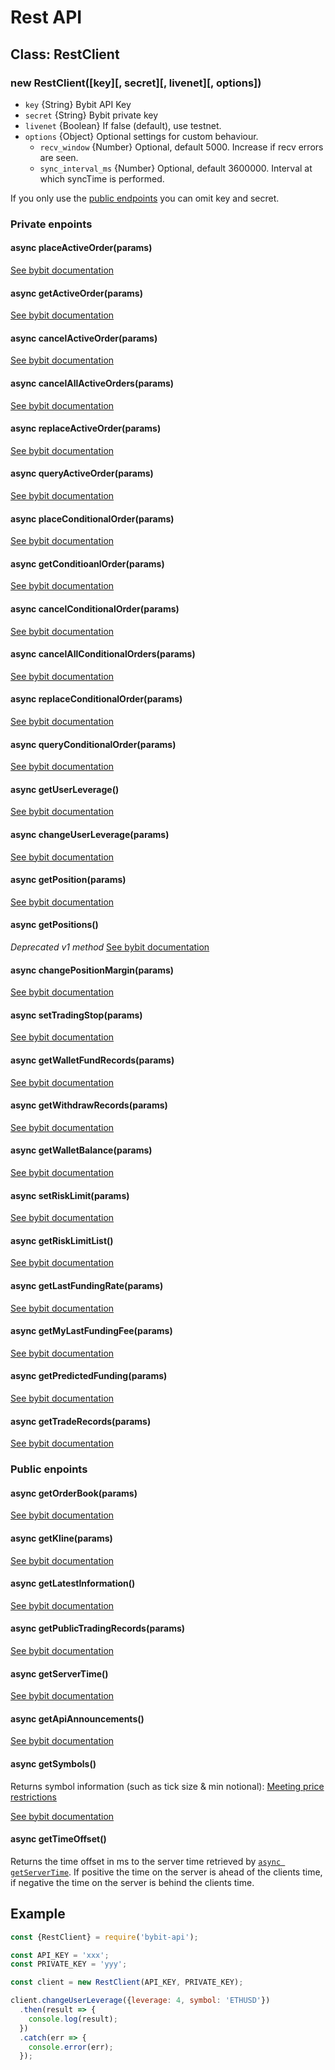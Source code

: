 # Rest API


## Class: RestClient
### new RestClient([key][, secret][, livenet][, options])
- `key` {String} Bybit API Key
- `secret` {String} Bybit private key
- `livenet` {Boolean} If false (default), use testnet.
- `options` {Object} Optional settings for custom behaviour.
  - `recv_window` {Number} Optional, default 5000. Increase if recv errors are seen.
  - `sync_interval_ms` {Number} Optional, default 3600000. Interval at which syncTime is performed.

If you only use the [public endpoints](#public-endpoints) you can omit key and secret.

### Private enpoints
#### async placeActiveOrder(params)
[See bybit documentation](https://bybit-exchange.github.io/docs/inverse/#t-placev2active)

#### async getActiveOrder(params)
[See bybit documentation](https://bybit-exchange.github.io/docs/inverse/#t-getactive)

#### async cancelActiveOrder(params)
[See bybit documentation](https://bybit-exchange.github.io/docs/inverse/#t-cancelv2active)

#### async cancelAllActiveOrders(params)
[See bybit documentation](https://bybit-exchange.github.io/docs/inverse/#t-cancelallactive)

#### async replaceActiveOrder(params)
[See bybit documentation](https://bybit-exchange.github.io/docs/inverse/#t-replaceactive)

#### async queryActiveOrder(params)
[See bybit documentation](https://bybit-exchange.github.io/docs/inverse/#t-queryactive)

#### async placeConditionalOrder(params)
[See bybit documentation](https://bybit-exchange.github.io/docs/inverse/#t-placecond)

#### async getConditioanlOrder(params)
[See bybit documentation](https://bybit-exchange.github.io/docs/inverse/#t-getcond)

#### async cancelConditionalOrder(params)
[See bybit documentation](https://bybit-exchange.github.io/docs/inverse/#t-cancelcond)

#### async cancelAllConditionalOrders(params)
[See bybit documentation](https://bybit-exchange.github.io/docs/inverse/#t-cancelallcond)

#### async replaceConditionalOrder(params)
[See bybit documentation](https://bybit-exchange.github.io/docs/inverse/#t-replacecond)

#### async queryConditionalOrder(params)
[See bybit documentation](https://bybit-exchange.github.io/docs/inverse/#t-querycond)

#### async getUserLeverage()
[See bybit documentation](https://bybit-exchange.github.io/docs/inverse/#t-getleverage)

#### async changeUserLeverage(params)
[See bybit documentation](https://bybit-exchange.github.io/docs/inverse/#t-changeleverage)

#### async getPosition(params)
[See bybit documentation](https://bybit-exchange.github.io/docs/inverse/#t-mypositionv2)

#### async getPositions()
*Deprecated v1 method*
[See bybit documentation](https://github.com/bybit-exchange/bybit-official-api-docs/blob/master/en/rest_api.md#positionlistget)

#### async changePositionMargin(params)
[See bybit documentation](https://bybit-exchange.github.io/docs/inverse/#t-changemargin)

#### async setTradingStop(params)
[See bybit documentation](https://bybit-exchange.github.io/docs/inverse/#t-tradingstop)

#### async getWalletFundRecords(params)
[See bybit documentation](https://bybit-exchange.github.io/docs/inverse/#t-walletrecords)

#### async getWithdrawRecords(params)
[See bybit documentation](https://bybit-exchange.github.io/docs/inverse/#t-withdrawrecords)

#### async getWalletBalance(params)
[See bybit documentation](https://bybit-exchange.github.io/docs/inverse/#t-balance)

#### async setRiskLimit(params)
[See bybit documentation](https://bybit-exchange.github.io/docs/inverse/#t-setrisklimit)

#### async getRiskLimitList()
[See bybit documentation](https://bybit-exchange.github.io/docs/inverse/#t-getrisklimit)

#### async getLastFundingRate(params)
[See bybit documentation](https://bybit-exchange.github.io/docs/inverse/#t-fundingrate)

#### async getMyLastFundingFee(params)
[See bybit documentation](https://bybit-exchange.github.io/docs/inverse/#t-mylastfundingfee)

#### async getPredictedFunding(params)
[See bybit documentation](https://bybit-exchange.github.io/docs/inverse/#t-predictedfunding)

#### async getTradeRecords(params)
[See bybit documentation](https://bybit-exchange.github.io/docs/inverse/#t-usertraderecords)

### Public enpoints

#### async getOrderBook(params)
[See bybit documentation](https://bybit-exchange.github.io/docs/inverse/#t-orderbook)

#### async getKline(params)
[See bybit documentation](https://bybit-exchange.github.io/docs/inverse/#t-querykline)

#### async getLatestInformation()
[See bybit documentation](https://bybit-exchange.github.io/docs/inverse/#t-latestsymbolinfo)

#### async getPublicTradingRecords(params)
[See bybit documentation](https://bybit-exchange.github.io/docs/inverse/#t-publictradingrecords)

#### async getServerTime()
[See bybit documentation](https://bybit-exchange.github.io/docs/inverse/#t-servertime)

#### async getApiAnnouncements()
[See bybit documentation](https://bybit-exchange.github.io/docs/inverse/#t-announcement)

#### async getSymbols()
Returns symbol information (such as tick size & min notional):
[Meeting price restrictions](https://bybit-exchange.github.io/docs/inverse/#price-price)

[See bybit documentation](https://bybit-exchange.github.io/docs/inverse/#t-querysymbol)

#### async getTimeOffset()

Returns the time offset in ms to the server time retrieved by [`async getServerTime`](#async-getservertime).
If positive the time on the server is ahead of the clients time, if negative the time on the server is behind the clients time.
## Example

```javascript
const {RestClient} = require('bybit-api');

const API_KEY = 'xxx';
const PRIVATE_KEY = 'yyy';

const client = new RestClient(API_KEY, PRIVATE_KEY);

client.changeUserLeverage({leverage: 4, symbol: 'ETHUSD'})
  .then(result => {
    console.log(result);
  })
  .catch(err => {
    console.error(err);
  });
```
